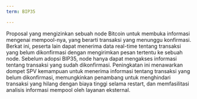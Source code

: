 ```yaml
---
term: BIP35

---
```

Proposal yang mengizinkan sebuah node Bitcoin untuk membuka informasi mengenai mempool-nya, yang berarti transaksi yang menunggu konfirmasi. Berkat ini, peserta lain dapat menerima data real-time tentang transaksi yang belum dikonfirmasi dengan mengirimkan pesan tertentu ke sebuah node. Sebelum adopsi BIP35, node hanya dapat mengakses informasi tentang transaksi yang sudah dikonfirmasi. Peningkatan ini menawarkan dompet SPV kemampuan untuk menerima informasi tentang transaksi yang belum dikonfirmasi, memungkinkan penambang untuk menghindari transaksi yang hilang dengan biaya tinggi selama restart, dan memfasilitasi analisis informasi mempool oleh layanan eksternal.
